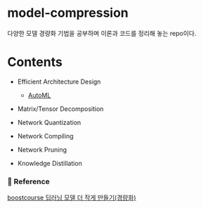 # model-compression
다양한 모델 경량화 기법을 공부하며 이론과 코드를 정리해 놓는 repo이다.

# Contents
- Efficient Architecture Design
  - [AutoML](https://github.com/classaen7/model-compression/tree/main/AutoML)
- Matrix/Tensor Decomposition
- Network Quantization
- Network Compiling

- Network Pruning
- Knowledge Distillation





### 🔗 Reference

[boostcourse 딥러닝 모델 더 작게 만들기(경량화)](https://www.boostcourse.org/ai302/joinLectures/374476)


